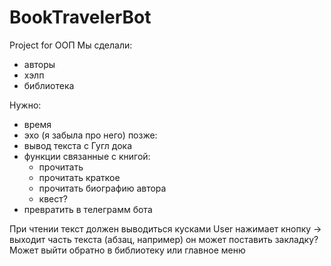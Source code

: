 # BookTravelerBot
Project for OOП
Мы сделали:
* авторы
* хэлп
* библиотека

Нужно:
* время
* эхо (я забыла про него)
позже:
* вывод текста с Гугл дока
* функции связанные с книгой:
  - прочитать
  - прочитать краткое
  - прочитать биографию автора
  - квест?
* превратить в телеграмм бота

При чтении текст должен выводиться кусками
User нажимает кнопку -> выходит часть текста (абзац, например)
он может поставить закладку?
Может выйти обратно в библиотеку или главное меню
